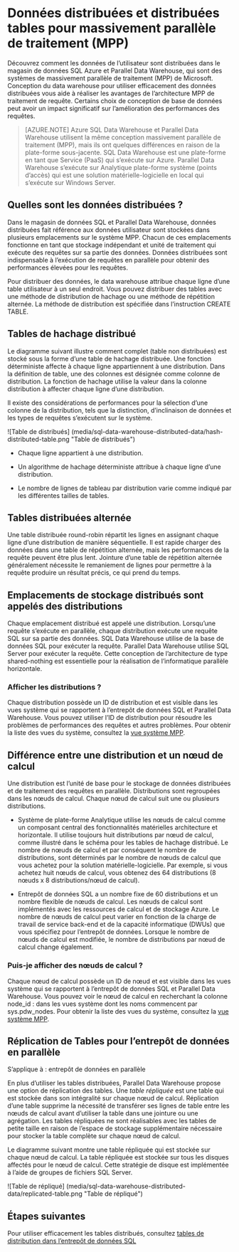 <properties
   pageTitle="Distribué les données et les options de table pour les systèmes massivement parallèle de traitement (MPP) de SQL Data Warehouse et Parallel Data Warehouse | Microsoft Azure"
   description="Découvrez comment les données sont distribuées massivement parallèle de traitement (MPP) et les options pour la distribution de tables dans l’entrepôt de données SQL Azure et Parallel Data Warehouse."
   services="sql-data-warehouse"
   documentationCenter="NA"
   authors="barbkess"
   manager="barbkess"
   editor=""/>

<tags
   ms.service="sql-data-warehouse"
   ms.devlang="NA"
   ms.topic="article"
   ms.tgt_pltfrm="NA"
   ms.workload="data-services"
   ms.date="10/10/2016"
   ms.author="barbkess"/>


# <a name="distributed-data-and-distributed-tables-for-massively-parallel-processing-mpp"></a>Données distribuées et distribuées tables pour massivement parallèle de traitement (MPP)

Découvrez comment les données de l’utilisateur sont distribuées dans le magasin de données SQL Azure et Parallel Data Warehouse, qui sont des systèmes de massivement parallèle de traitement (MPP) de Microsoft. Conception du data warehouse pour utiliser efficacement des données distribuées vous aide à réaliser les avantages de l’architecture MPP de traitement de requête. Certains choix de conception de base de données peut avoir un impact significatif sur l’amélioration des performances des requêtes.  

>[AZURE.NOTE] Azure SQL Data Warehouse et Parallel Data Warehouse utilisent la même conception massivement parallèle de traitement (MPP), mais ils ont quelques différences en raison de la plate-forme sous-jacente. SQL Data Warehouse est une plate-forme en tant que Service (PaaS) qui s’exécute sur Azure. Parallel Data Warehouse s’exécute sur Analytique plate-forme système (points d’accès) qui est une solution matérielle-logicielle en local qui s’exécute sur Windows Server.

## <a name="what-is-distributed-data"></a>Quelles sont les données distribuées ?

Dans le magasin de données SQL et Parallel Data Warehouse, données distribuées fait référence aux données utilisateur sont stockées dans plusieurs emplacements sur le système MPP. Chacun de ces emplacements fonctionne en tant que stockage indépendant et unité de traitement qui exécute des requêtes sur sa partie des données. Données distribuées sont indispensable à l’exécution de requêtes en parallèle pour obtenir des performances élevées pour les requêtes.

Pour distribuer des données, le data warehouse attribue chaque ligne d’une table utilisateur à un seul endroit.  Vous pouvez distribuer des tables avec une méthode de distribution de hachage ou une méthode de répétition alternée. La méthode de distribution est spécifiée dans l’instruction CREATE TABLE. 

## <a name="hash-distributed-tables"></a>Tables de hachage distribué
  
Le diagramme suivant illustre comment complet (table non distribuées) est stocké sous la forme d’une table de hachage distribuée. Une fonction déterministe affecte à chaque ligne appartiennent à une distribution. Dans la définition de table, une des colonnes est désignée comme colonne de distribution. La fonction de hachage utilise la valeur dans la colonne distribution à affecter chaque ligne d’une distribution.

Il existe des considérations de performances pour la sélection d’une colonne de la distribution, tels que la distinction, d’inclinaison de données et les types de requêtes s’exécutent sur le système.
  
![Table de distribués] (media/sql-data-warehouse-distributed-data/hash-distributed-table.png "Table de distribués")  
  
-   Chaque ligne appartient à une distribution.  
  
-   Un algorithme de hachage déterministe attribue à chaque ligne d’une distribution.  
  
-   Le nombre de lignes de tableau par distribution varie comme indiqué par les différentes tailles de tables.

## <a name="round-robin-distributed-tables"></a>Tables distribuées alternée

Une table distribuée round-robin répartit les lignes en assignant chaque ligne d’une distribution de manière séquentielle. Il est rapide charger des données dans une table de répétition alternée, mais les performances de la requête peuvent être plus lent.  Jointure d’une table de répétition alternée généralement nécessite le remaniement de lignes pour permettre à la requête produire un résultat précis, ce qui prend du temps.

## <a name="distributed-storage-locations-are-called-distributions"></a>Emplacements de stockage distribués sont appelés des distributions

Chaque emplacement distribué est appelé une distribution. Lorsqu’une requête s’exécute en parallèle, chaque distribution exécute une requête SQL sur sa partie des données. SQL Data Warehouse utilise de la base de données SQL pour exécuter la requête. Parallel Data Warehouse utilise SQL Server pour exécuter la requête. Cette conception de l’architecture de type shared-nothing est essentielle pour la réalisation de l’informatique parallèle horizontale.

### <a name="can-i-view-the-distributions"></a>Afficher les distributions ?

Chaque distribution possède un ID de distribution et est visible dans les vues système qui se rapportent à l’entrepôt de données SQL et Parallel Data Warehouse. Vous pouvez utiliser l’ID de distribution pour résoudre les problèmes de performances des requêtes et autres problèmes. Pour obtenir la liste des vues du système, consultez la [vue système MPP](sql-data-warehouse-reference-tsql-statements.md).

## <a name="difference-between-a-distribution-and-a-compute-node"></a>Différence entre une distribution et un nœud de calcul

Une distribution est l’unité de base pour le stockage de données distribuées et de traitement des requêtes en parallèle. Distributions sont regroupées dans les nœuds de calcul. Chaque nœud de calcul suit une ou plusieurs distributions.  

-   Système de plate-forme Analytique utilise les nœuds de calcul comme un composant central des fonctionnalités matérielles architecture et horizontale. Il utilise toujours huit distributions par nœud de calcul, comme illustré dans le schéma pour les tables de hachage distribué. Le nombre de nœuds de calcul et par conséquent le nombre de distributions, sont déterminés par le nombre de nœuds de calcul que vous achetez pour la solution matérielle-logicielle. Par exemple, si vous achetez huit nœuds de calcul, vous obtenez des 64 distributions (8 nœuds x 8 distributions/nœud de calcul). 

-   Entrepôt de données SQL a un nombre fixe de 60 distributions et un nombre flexible de nœuds de calcul. Les nœuds de calcul sont implémentés avec les ressources de calcul et de stockage Azure. Le nombre de nœuds de calcul peut varier en fonction de la charge de travail de service back-end et de la capacité informatique (DWUs) que vous spécifiez pour l’entrepôt de données. Lorsque le nombre de nœuds de calcul est modifiée, le nombre de distributions par nœud de calcul change également. 

### <a name="can-i-view-the-compute-nodes"></a>Puis-je afficher des nœuds de calcul ?

Chaque nœud de calcul possède un ID de nœud et est visible dans les vues système qui se rapportent à l’entrepôt de données SQL et Parallel Data Warehouse.  Vous pouvez voir le nœud de calcul en recherchant la colonne node_id : dans les vues système dont les noms commencent par sys.pdw_nodes. Pour obtenir la liste des vues du système, consultez la [vue système MPP](sql-data-warehouse-reference-tsql-statements.md).

## <a name="Replicated"></a>Réplication de Tables pour l’entrepôt de données en parallèle 
  
S’applique à : entrepôt de données en parallèle

En plus d’utiliser les tables distribuées, Parallel Data Warehouse propose une option de réplication des tables. Une *table répliquée* est une table qui est stockée dans son intégralité sur chaque nœud de calcul. Réplication d’une table supprime la nécessité de transférer ses lignes de table entre les nœuds de calcul avant d’utiliser la table dans une jointure ou une agrégation. Les tables répliquées ne sont réalisables avec les tables de petite taille en raison de l’espace de stockage supplémentaire nécessaire pour stocker la table complète sur chaque nœud de calcul.  
  
Le diagramme suivant montre une table répliquée qui est stockée sur chaque nœud de calcul. La table répliquée est stockée sur tous les disques affectés pour le nœud de calcul. Cette stratégie de disque est implémentée à l’aide de groupes de fichiers SQL Server.  
  
![Table de répliqué] (media/sql-data-warehouse-distributed-data/replicated-table.png "Table de répliqué") 
  
## <a name="next-steps"></a>Étapes suivantes
  
Pour utiliser efficacement les tables distribués, consultez [tables de distribution dans l’entrepôt de données SQL](sql-data-warehouse-tables-distribute.md)  
  



  

